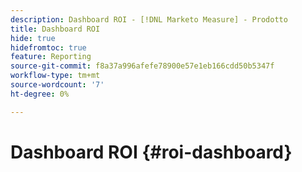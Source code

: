 ```yaml
---
description: Dashboard ROI - [!DNL Marketo Measure] - Prodotto
title: Dashboard ROI
hide: true
hidefromtoc: true
feature: Reporting
source-git-commit: f8a37a996afefe78900e57e1eb166cdd50b5347f
workflow-type: tm+mt
source-wordcount: '7'
ht-degree: 0%

---
```


# Dashboard ROI {#roi-dashboard}
